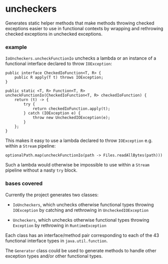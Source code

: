# uncheckers

Generates static helper methods that make methods throwing checked exceptions
easier to use in functional contexts by wrapping and rethrowing checked
exceptions in unchecked exceptions.

### example

`IoUncheckers.uncheckFunctionIo` unchecks a lambda or an instance of a
functional interface declared to throw `IOException`:

    public interface CheckedIoFunction<T, R> {
        public R apply(T t) throws IOException;
    }
    
    public static <T, R> Function<T, R> uncheckFunctionIo(CheckedIoFunction<T, R> checkedIoFunction) {
        return (t) -> {
            try {
                return checkedIoFunction.apply(t);
            } catch (IOException e) {
                throw new UncheckedIOException(e);
            }
        };
    }

This makes it easy to use a lambda declared to throw `IOException` e.g. within
a `Stream` pipeline:

    optionalPath.map(uncheckFunctionIo(path -> Files.readAllBytes(path)))

Such a lambda would otherwise be impossible to use within a `Stream` pipeline
without a nasty `try` block.

### bases covered

Currently the project generates two classes:

* `IoUncheckers`, which unchecks otherwise functional types throwing
`IOException` by catching and rethrowing in `UncheckedIOException`

* `Uncheckers`, which unchecks otherwise functional types throwing `Exception`
by rethrowing in `RuntimeException`

Each class has an interface/method pair corresponding to each of the 43
functional interface types in `java.util.function`.

The `Generator` class could be used to generate methods to handle other
exception types and/or other functional types.

